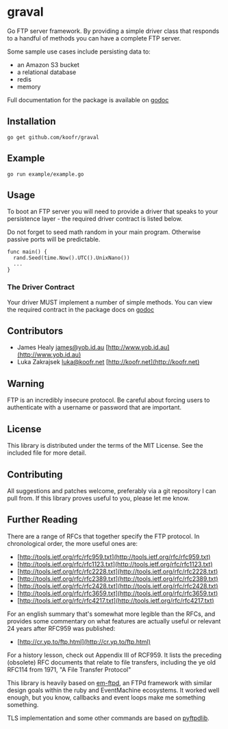 # graval

Go FTP server framework. By providing a simple driver class that
responds to a handful of methods you can have a complete FTP server.

Some sample use cases include persisting data to:

* an Amazon S3 bucket
* a relational database
* redis
* memory

Full documentation for the package is available on [godoc](http://godoc.org/github.com/koofr/graval)

## Installation

    go get github.com/koofr/graval

## Example

    go run example/example.go

## Usage

To boot an FTP server you will need to provide a driver that speaks to your
persistence layer - the required driver contract is listed below.

Do not forget to seed math random in your main program. Otherwise passive ports will be predictable.

    func main() {
      rand.Seed(time.Now().UTC().UnixNano())
      ...
    }

### The Driver Contract

Your driver MUST implement a number of simple methods. You can view the required
contract in the package docs on [godoc](http://godoc.org/github.com/koofr/graval)

## Contributors

* James Healy <james@yob.id.au> [http://www.yob.id.au](http://www.yob.id.au)
* Luka Zakrajsek <luka@koofr.net> [http://koofr.net](http://koofr.net)

## Warning

FTP is an incredibly insecure protocol. Be careful about forcing users to authenticate
with a username or password that are important.

## License

This library is distributed under the terms of the MIT License. See the included file for
more detail.

## Contributing

All suggestions and patches welcome, preferably via a git repository I can pull from.
If this library proves useful to you, please let me know.

## Further Reading

There are a range of RFCs that together specify the FTP protocol. In chronological
order, the more useful ones are:

* [http://tools.ietf.org/rfc/rfc959.txt](http://tools.ietf.org/rfc/rfc959.txt)
* [http://tools.ietf.org/rfc/rfc1123.txt](http://tools.ietf.org/rfc/rfc1123.txt)
* [http://tools.ietf.org/rfc/rfc2228.txt](http://tools.ietf.org/rfc/rfc2228.txt)
* [http://tools.ietf.org/rfc/rfc2389.txt](http://tools.ietf.org/rfc/rfc2389.txt)
* [http://tools.ietf.org/rfc/rfc2428.txt](http://tools.ietf.org/rfc/rfc2428.txt)
* [http://tools.ietf.org/rfc/rfc3659.txt](http://tools.ietf.org/rfc/rfc3659.txt)
* [http://tools.ietf.org/rfc/rfc4217.txt](http://tools.ietf.org/rfc/rfc4217.txt)

For an english summary that's somewhat more legible than the RFCs, and provides
some commentary on what features are actually useful or relevant 24 years after
RFC959 was published:

* [http://cr.yp.to/ftp.html](http://cr.yp.to/ftp.html)

For a history lesson, check out Appendix III of RCF959. It lists the preceding
(obsolete) RFC documents that relate to file transfers, including the ye old
RFC114 from 1971, "A File Transfer Protocol"

This library is heavily based on [em-ftpd](https://github.com/yob/em-ftpd), an FTPd
framework with similar design goals within the ruby and EventMachine ecosystems. It
worked well enough, but you know, callbacks and event loops make me something
something.

TLS implementation and some other commands are based on
[pyftpdlib](https://code.google.com/p/pyftpdlib).
